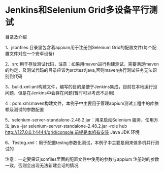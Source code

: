 # Jenkins和Selenium Grid多设备平行测试


目录及介绍

1、jsonfiles:目录里包含着appium用于注册到Selenium Grid的配置文件(每个配置文件对应一个安卓设备)

2、src:用于存放测试代码，注意：如果用maven进行构建测试，需要满足maven的约定，及测试代码的目录应该为src\test\java,否则maven执行测试任务无法识别到代码

3、build.xml:ant构建文件，编写的目的是便于Jenkins集成，目前在本地运行没问题，但是在Jenkins中会存在问题(暂时可以考虑不适用)

4：pom.xml:maven构建文件，本例子中主要用于管理appium测试工程中的库依赖及测试的参数配置

5、selenium-server-standalone-2.48.2.jar：用来启动Selenium 服务，使用方法 java -jar selenium-server-standalone-2.48.2.jar -role hub http://127.0.0.1:4444/grid/console,前提是本机有安装
   Java JDK 环境
   
6、Testng.xml：用于配置testng参数化测试，本例子中主要是用来做多机并行测试的


注意：一定要保证jsonfiles里面的配置文件中使用的参数与appium 注册时的参数一致，否则会出现无法新建会话的情况
